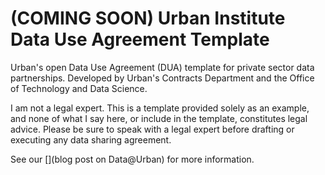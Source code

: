 # (COMING SOON) Urban Institute Data Use Agreement Template

Urban's open Data Use Agreement (DUA) template for private sector data partnerships. Developed by Urban's Contracts Department and the Office of Technology and Data Science.

I am not a legal expert. This is a template provided solely as an example, and none of what I say here, or include in the template, constitutes legal advice. Please be sure to speak with a legal expert before drafting or executing any data sharing agreement.

See our [](blog post on Data@Urban) for more information.